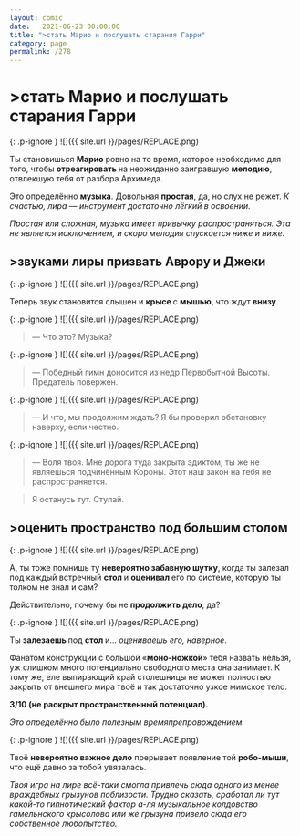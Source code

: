 ```yaml
---
layout: comic
date:   2021-06-23 00:00:00 
title: ">стать Марио и послушать старания Гарри"
category: page
permalink: /278
---
```

# >стать Марио и послушать старания Гарри

{: .p-ignore }
![]({{ site.url }}/pages/REPLACE.png)

Ты становишься <strong>Марио </strong>ровно на то время, которое необходимо для того, чтобы <strong>отреагировать </strong>на неожиданно заигравшую <strong>мелодию</strong>, отвлекшую тебя от разбора Архимеда.

Это определённо <strong>музыка</strong>. Довольная <strong>простая</strong>, да, но слух не режет. <em>К счастью, лира — инструмент достаточно лёгкий в освоении.</em>

<em>Простая или сложная, музыка имеет привычку распространяться. Эта не является исключением, и скоро мелодия спускается ниже и ниже.</em>

## >звуками лиры призвать Аврору и Джеки

{: .p-ignore }
![]({{ site.url }}/pages/REPLACE.png)

Теперь звук становится слышен и <strong>крысе </strong>с <strong>мышью</strong>, что ждут <strong>внизу</strong>.

{: .p-ignore }
![]({{ site.url }}/pages/REPLACE.png)

<blockquote>— Что это? Музыка?</blockquote>

{: .p-ignore }
![]({{ site.url }}/pages/REPLACE.png)

<blockquote>— Победный гимн доносится из недр Первобытной Высоты. Предатель повержен.</blockquote>

{: .p-ignore }
![]({{ site.url }}/pages/REPLACE.png)

<blockquote>— И что, мы продолжим ждать? Я бы проверил обстановку наверху, если честно.</blockquote>

{: .p-ignore }
![]({{ site.url }}/pages/REPLACE.png)

<blockquote>— Воля твоя. Мне дорога туда закрыта эдиктом, ты же не являешься подчинённым Короны. Этот наш закон на тебя не распространяется. </blockquote>

<blockquote>Я останусь тут. Ступай.</blockquote>

## >оценить пространство под большим столом

{: .p-ignore }
![]({{ site.url }}/pages/REPLACE.png)

А, ты тоже помнишь ту <strong>невероятно забавную шутку</strong>, когда ты залезал под каждый встречный <strong>стол </strong>и <strong>оценивал </strong>его по системе, которую ты толком не знал и сам?

Действительно, почему бы не <strong>продолжить дело</strong>, да?

{: .p-ignore }
![]({{ site.url }}/pages/REPLACE.png)

Ты <strong>залезаешь </strong>под <strong>стол </strong>и… <em>оцениваешь его, наверное</em>.

Фанатом конструкции с большой «<strong>моно-ножкой</strong>» тебя назвать нельзя, уж слишком много потенциально свободного места она занимает. К тому же, еле выпирающий край столешницы не может полностью закрыть от внешнего мира твоё и так достаточно узкое мимское тело.

<strong>3/10 (не раскрыт пространственный потенциал).</strong>

<em>Это определённо было полезным времяпрепровождением.</em>

{: .p-ignore }
![]({{ site.url }}/pages/REPLACE.png)

Твоё <strong>невероятно важное дело</strong> прерывает появление той <strong>робо-мыши</strong>, что ещё давно за тобой увязалась. 

<em>Твоя игра на лире всё-таки смогла привлечь сюда одного из менее враждебных грызунов поблизости. Трудно сказать, сработал ли тут какой-то гипнотический фактор а-ля музыкальное колдовство гамельнского крысолова или же грызуна привело сюда его собственное любопытство.</em>
